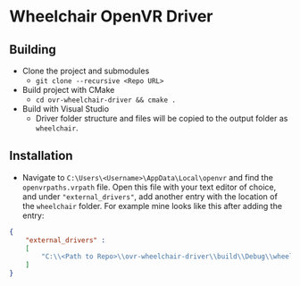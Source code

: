 # Wheelchair OpenVR Driver

## Building
- Clone the project and submodules
	- `git clone --recursive <Repo URL>`
- Build project with CMake
	- `cd ovr-wheelchair-driver && cmake .`
- Build with Visual Studio
	- Driver folder structure and files will be copied to the output folder as `wheelchair`.
	
## Installation

- Navigate to `C:\Users\<Username>\AppData\Local\openvr` and find the `openvrpaths.vrpath` file. Open this file with your text editor of choice, and under `"external_drivers"`, add another entry with the location of the `wheelchair` folder. For example mine looks like this after adding the entry:

```json
{
	"external_drivers" : 
	[
		"C:\\<Path to Repo>\\ovr-wheelchair-driver\\build\\Debug\\wheelchair"
	]
}
```